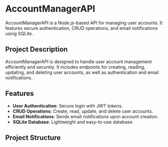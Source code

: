 # AccountManagerAPI

AccountManagerAPI is a Node.js-based API for managing user accounts. It features secure authentication, CRUD operations, and email notifications using SQLite.

## Project Description

AccountManagerAPI is designed to handle user account management efficiently and securely. It includes endpoints for creating, reading, updating, and deleting user accounts, as well as authentication and email notifications.

## Features

- **User Authentication**: Secure login with JWT tokens.
- **CRUD Operations**: Create, read, update, and delete user accounts.
- **Email Notifications**: Sends email notifications upon account creation.
- **SQLite Database**: Lightweight and easy-to-use database.

## Project Structure

